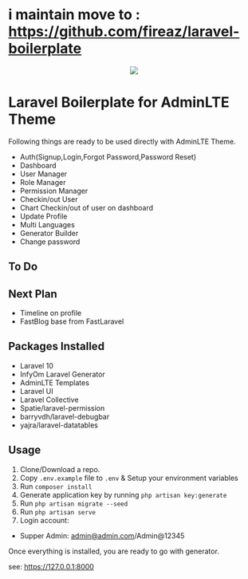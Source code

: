 # i maintain move to : https://github.com/fireaz/laravel-boilerplate

<p align="center"><img src="https://laravel.com/assets/img/components/logo-laravel.svg"></p>

# Laravel Boilerplate for AdminLTE Theme

Following things are ready to be used directly with AdminLTE Theme.

-   Auth(Signup,Login,Forgot Password,Password Reset)
-   Dashboard
-   User Manager
-   Role Manager
-   Permission Manager
-   Checkin/out User
-   Chart Checkin/out of user on dashboard
-   Update Profile
-   Multi Languages
-   Generator Builder
-   Change password

## To Do

## Next Plan

-   Timeline on profile
-   FastBlog base from FastLaravel

## Packages Installed

-   Laravel 10
-   InfyOm Laravel Generator
-   AdminLTE Templates
-   Laravel UI
-   Laravel Collective
-   Spatie/laravel-permission
-   barryvdh/laravel-debugbar
-   yajra/laravel-datatables

## Usage

1. Clone/Download a repo.
2. Copy `.env.example` file to `.env` & Setup your environment variables
3. Run `composer install`
4. Generate application key by running `php artisan key:generate`
5. Run `php artisan migrate --seed`
6. Run `php artisan serve`
7. Login account:

-   Supper Admin: admin@admin.com/Admin@12345

Once everything is installed, you are ready to go with generator.

see: https://127.0.0.1:8000

